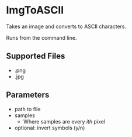 # ImgToASCII

Takes an image and converts to ASCII characters.

Runs from the command line.

## Supported Files
- .png
- .jpg

## Parameters
- path to file
- samples
  - Where samples are every _ith_ pixel
- optional: invert symbols (y/n)
